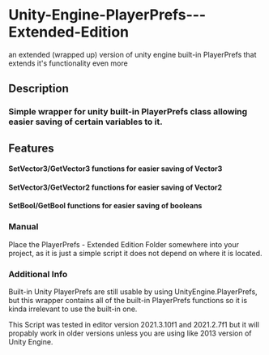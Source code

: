 # Unity-Engine-PlayerPrefs---Extended-Edition
an extended (wrapped up) version of unity engine built-in PlayerPrefs that extends it's functionality even more

## Description
### Simple wrapper for unity built-in PlayerPrefs class allowing easier saving of certain variables to it.


## Features

#### SetVector3/GetVector3 functions for easier saving of Vector3
#### SetVector3/GetVector2 functions for easier saving of Vector2
#### SetBool/GetBool functions for easier saving of booleans


### Manual
Place the PlayerPrefs - Extended Edition Folder somewhere into your project, as it is just a simple script it does not depend on where it is located.





### Additional Info 

Built-in Unity PlayerPrefs are still usable by using UnityEngine.PlayerPrefs, but this wrapper contains all of the built-in PlayerPrefs functions so it is kinda irrelevant to use the built-in one.

This Script was tested in editor version 2021.3.10f1 and 2021.2.7f1 but it will propably work in older versions unless you are using like 2013 version of Unity Engine.

